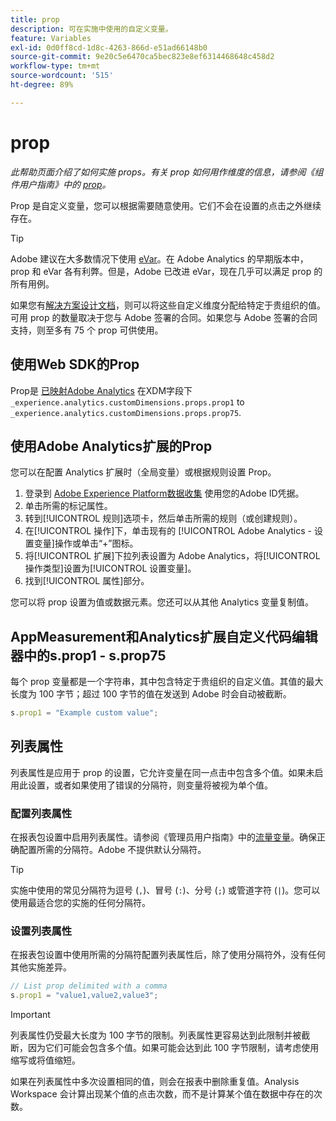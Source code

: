 ```yaml
---
title: prop
description: 可在实施中使用的自定义变量。
feature: Variables
exl-id: 0d0ff8cd-1d8c-4263-866d-e51ad66148b0
source-git-commit: 9e20c5e6470ca5bec823e8ef6314468648c458d2
workflow-type: tm+mt
source-wordcount: '515'
ht-degree: 89%

---
```


# prop

*此帮助页面介绍了如何实施 props。有关 prop 如何用作维度的信息，请参阅《组件用户指南》中的 [prop](/help/components/dimensions/prop.md)。*

Prop 是自定义变量，您可以根据需要随意使用。它们不会在设置的点击之外继续存在。

>[!TIP]
>
>Adobe 建议在大多数情况下使用 [eVar](evar.md)。在 Adobe Analytics 的早期版本中，prop 和 eVar 各有利弊。但是，Adobe 已改进 eVar，现在几乎可以满足 prop 的所有用例。

如果您有[解决方案设计文档](/help/implement/prepare/solution-design.md)，则可以将这些自定义维度分配给特定于贵组织的值。可用 prop 的数量取决于您与 Adobe 签署的合同。如果您与 Adobe 签署的合同支持，则至多有 75 个 prop 可供使用。

## 使用Web SDK的Prop

Prop是 [已映射Adobe Analytics](https://experienceleague.adobe.com/docs/analytics/implementation/aep-edge/variable-mapping.html) 在XDM字段下 `_experience.analytics.customDimensions.props.prop1` to `_experience.analytics.customDimensions.props.prop75`.

## 使用Adobe Analytics扩展的Prop

您可以在配置 Analytics 扩展时（全局变量）或根据规则设置 Prop。

1. 登录到 [Adobe Experience Platform数据收集](https://experience.adobe.com/data-collection) 使用您的Adobe ID凭据。
2. 单击所需的标记属性。
3. 转到[!UICONTROL 规则]选项卡，然后单击所需的规则（或创建规则）。
4. 在[!UICONTROL 操作]下，单击现有的 [!UICONTROL Adobe Analytics - 设置变量]操作或单击“+”图标。
5. 将[!UICONTROL 扩展]下拉列表设置为 Adobe Analytics，将[!UICONTROL 操作类型]设置为[!UICONTROL 设置变量]。
6. 找到[!UICONTROL 属性]部分。

您可以将 prop 设置为值或数据元素。您还可以从其他 Analytics 变量复制值。

## AppMeasurement和Analytics扩展自定义代码编辑器中的s.prop1 - s.prop75

每个 prop 变量都是一个字符串，其中包含特定于贵组织的自定义值。其值的最大长度为 100 字节；超过 100 字节的值在发送到 Adobe 时会自动被截断。

```js
s.prop1 = "Example custom value";
```

## 列表属性

列表属性是应用于 prop 的设置，它允许变量在同一点击中包含多个值。如果未启用此设置，或者如果使用了错误的分隔符，则变量将被视为单个值。

### 配置列表属性

在报表包设置中启用列表属性。请参阅《管理员用户指南》中的[流量变量](/help/admin/admin/c-traffic-variables/traffic-var.md)。确保正确配置所需的分隔符。Adobe 不提供默认分隔符。

>[!TIP]
>
>实施中使用的常见分隔符为逗号 (`,`)、冒号 (`:`)、分号 (`;`) 或管道字符 (`|`)。您可以使用最适合您的实施的任何分隔符。

### 设置列表属性

在报表包设置中使用所需的分隔符配置列表属性后，除了使用分隔符外，没有任何其他实施差异。

```js
// List prop delimited with a comma
s.prop1 = "value1,value2,value3";
```

>[!IMPORTANT]
>
>列表属性仍受最大长度为 100 字节的限制。列表属性更容易达到此限制并被截断，因为它们可能会包含多个值。如果可能会达到此 100 字节限制，请考虑使用缩写或将值缩短。

如果在列表属性中多次设置相同的值，则会在报表中删除重复值。Analysis Workspace 会计算出现某个值的点击次数，而不是计算某个值在数据中存在的次数。

